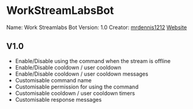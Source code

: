 # WorkStreamLabsBot

Name: 		Work Streamlabs Bot
Version: 	1.0
Creator: 	[mrdennis1212](https://github.com/mrdennis1212)
[Website](https://github.com/mrdennis1212/WorkStreamLabsBot)
 
## V1.0

 - Enable/Disable using the command when the stream is offline
 - Enable/Disable cooldown / user cooldown
 - Enable/Disable cooldown / user cooldown messages
 - Customisable command name
 - Customisable permission for using the command
 - Customisable cooldown / user cooldown timers 
 - Customisable response messages

